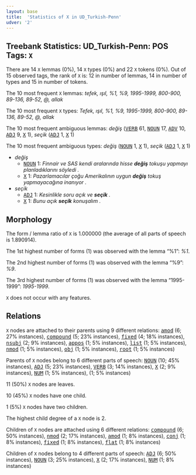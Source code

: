 ```yaml
---
layout: base
title:  'Statistics of X in UD_Turkish-Penn'
udver: '2'
---
```


## Treebank Statistics: UD_Turkish-Penn: POS Tags: `X`

There are 14 `X` lemmas (0%), 14 `X` types (0%) and 22 `X` tokens (0%).
Out of 15 observed tags, the rank of `X` is: 12 in number of lemmas, 14 in number of types and 15 in number of tokens.

The 10 most frequent `X` lemmas: <em>tefek, ışıl, %1, %9, 1995-1999, 800-900, 89-136, 89-52, @, allak</em>

The 10 most frequent `X` types:  <em>Tefek, ışıl, %1, %9, 1995-1999, 800-900, 89-136, 89-52, @, allak</em>

The 10 most frequent ambiguous lemmas: <em>değiş</em> (<tt><a href="tr_penn-pos-VERB.html">VERB</a></tt> 61, <tt><a href="tr_penn-pos-NOUN.html">NOUN</a></tt> 17, <tt><a href="tr_penn-pos-ADV.html">ADV</a></tt> 10, <tt><a href="tr_penn-pos-ADJ.html">ADJ</a></tt> 9, <tt><a href="tr_penn-pos-X.html">X</a></tt> 1), <em>seçik</em> (<tt><a href="tr_penn-pos-ADJ.html">ADJ</a></tt> 1, <tt><a href="tr_penn-pos-X.html">X</a></tt> 1)

The 10 most frequent ambiguous types:  <em>değiş</em> (<tt><a href="tr_penn-pos-NOUN.html">NOUN</a></tt> 1, <tt><a href="tr_penn-pos-X.html">X</a></tt> 1), <em>seçik</em> (<tt><a href="tr_penn-pos-ADJ.html">ADJ</a></tt> 1, <tt><a href="tr_penn-pos-X.html">X</a></tt> 1)


* <em>değiş</em>
  * <tt><a href="tr_penn-pos-NOUN.html">NOUN</a></tt> 1: <em>Finnair ve SAS kendi aralarında hisse <b>değiş</b> tokuşu yapmayı planladıklarını söyledi .</em>
  * <tt><a href="tr_penn-pos-X.html">X</a></tt> 1: <em>Pazarlamacılar çoğu Amerikalının uygun <b>değiş</b> tokuş yapmayacağına inanıyor .</em>
* <em>seçik</em>
  * <tt><a href="tr_penn-pos-ADJ.html">ADJ</a></tt> 1: <em>Kesinlikle soru açık ve <b>seçik</b> .</em>
  * <tt><a href="tr_penn-pos-X.html">X</a></tt> 1: <em>Bunu açık <b>seçik</b> konuşalım .</em>

## Morphology

The form / lemma ratio of `X` is 1.000000 (the average of all parts of speech is 1.890914).

The 1st highest number of forms (1) was observed with the lemma “%1”: <em>%1</em>.

The 2nd highest number of forms (1) was observed with the lemma “%9”: <em>%9</em>.

The 3rd highest number of forms (1) was observed with the lemma “1995-1999”: <em>1995-1999</em>.

`X` does not occur with any features.


## Relations

`X` nodes are attached to their parents using 9 different relations: <tt><a href="tr_penn-dep-amod.html">amod</a></tt> (6; 27% instances), <tt><a href="tr_penn-dep-compound.html">compound</a></tt> (5; 23% instances), <tt><a href="tr_penn-dep-fixed.html">fixed</a></tt> (4; 18% instances), <tt><a href="tr_penn-dep-nsubj.html">nsubj</a></tt> (2; 9% instances), <tt><a href="tr_penn-dep-appos.html">appos</a></tt> (1; 5% instances), <tt><a href="tr_penn-dep-list.html">list</a></tt> (1; 5% instances), <tt><a href="tr_penn-dep-nmod.html">nmod</a></tt> (1; 5% instances), <tt><a href="tr_penn-dep-obj.html">obj</a></tt> (1; 5% instances), <tt><a href="tr_penn-dep-root.html">root</a></tt> (1; 5% instances)

Parents of `X` nodes belong to 6 different parts of speech: <tt><a href="tr_penn-pos-NOUN.html">NOUN</a></tt> (10; 45% instances), <tt><a href="tr_penn-pos-ADJ.html">ADJ</a></tt> (5; 23% instances), <tt><a href="tr_penn-pos-VERB.html">VERB</a></tt> (3; 14% instances), <tt><a href="tr_penn-pos-X.html">X</a></tt> (2; 9% instances), <tt><a href="tr_penn-pos-NUM.html">NUM</a></tt> (1; 5% instances),  (1; 5% instances)

11 (50%) `X` nodes are leaves.

10 (45%) `X` nodes have one child.

1 (5%) `X` nodes have two children.

The highest child degree of a `X` node is 2.

Children of `X` nodes are attached using 6 different relations: <tt><a href="tr_penn-dep-compound.html">compound</a></tt> (6; 50% instances), <tt><a href="tr_penn-dep-nmod.html">nmod</a></tt> (2; 17% instances), <tt><a href="tr_penn-dep-amod.html">amod</a></tt> (1; 8% instances), <tt><a href="tr_penn-dep-conj.html">conj</a></tt> (1; 8% instances), <tt><a href="tr_penn-dep-fixed.html">fixed</a></tt> (1; 8% instances), <tt><a href="tr_penn-dep-flat.html">flat</a></tt> (1; 8% instances)

Children of `X` nodes belong to 4 different parts of speech: <tt><a href="tr_penn-pos-ADJ.html">ADJ</a></tt> (6; 50% instances), <tt><a href="tr_penn-pos-NOUN.html">NOUN</a></tt> (3; 25% instances), <tt><a href="tr_penn-pos-X.html">X</a></tt> (2; 17% instances), <tt><a href="tr_penn-pos-NUM.html">NUM</a></tt> (1; 8% instances)

